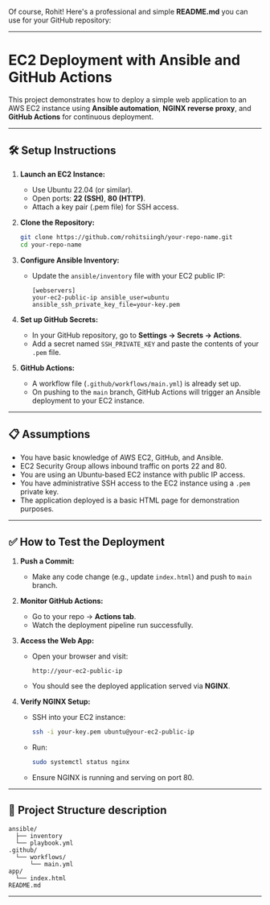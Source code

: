 Of course, Rohit! Here's a professional and simple **README.md** you can use for your GitHub repository:

---

# EC2 Deployment with Ansible and GitHub Actions

This project demonstrates how to deploy a simple web application to an AWS EC2 instance using **Ansible automation**, **NGINX reverse proxy**, and **GitHub Actions** for continuous deployment.

---

## 🛠️ Setup Instructions

1. **Launch an EC2 Instance:**
   - Use Ubuntu 22.04 (or similar).
   - Open ports: **22 (SSH)**, **80 (HTTP)**.
   - Attach a key pair (.pem file) for SSH access.

2. **Clone the Repository:**
   ```bash
   git clone https://github.com/rohitsiingh/your-repo-name.git
   cd your-repo-name
   ```

3. **Configure Ansible Inventory:**
   - Update the `ansible/inventory` file with your EC2 public IP:
     ```
     [webservers]
     your-ec2-public-ip ansible_user=ubuntu ansible_ssh_private_key_file=your-key.pem
     ```

4. **Set up GitHub Secrets:**
   - In your GitHub repository, go to **Settings → Secrets → Actions**.
   - Add a secret named `SSH_PRIVATE_KEY` and paste the contents of your `.pem` file.

5. **GitHub Actions:**
   - A workflow file (`.github/workflows/main.yml`) is already set up.
   - On pushing to the `main` branch, GitHub Actions will trigger an Ansible deployment to your EC2 instance.

---

## 📋 Assumptions

- You have basic knowledge of AWS EC2, GitHub, and Ansible.
- EC2 Security Group allows inbound traffic on ports 22 and 80.
- You are using an Ubuntu-based EC2 instance with public IP access.
- You have administrative SSH access to the EC2 instance using a `.pem` private key.
- The application deployed is a basic HTML page for demonstration purposes.

---

## ✅ How to Test the Deployment

1. **Push a Commit:**
   - Make any code change (e.g., update `index.html`) and push to `main` branch.

2. **Monitor GitHub Actions:**
   - Go to your repo → **Actions tab**.
   - Watch the deployment pipeline run successfully.

3. **Access the Web App:**
   - Open your browser and visit:
     ```
     http://your-ec2-public-ip
     ```
   - You should see the deployed application served via **NGINX**.

4. **Verify NGINX Setup:**
   - SSH into your EC2 instance:
     ```bash
     ssh -i your-key.pem ubuntu@your-ec2-public-ip
     ```
   - Run:
     ```bash
     sudo systemctl status nginx
     ```
   - Ensure NGINX is running and serving on port 80.

---

## 📂 Project Structure description

```
ansible/
  ├── inventory
  └── playbook.yml
.github/
  └── workflows/
      └── main.yml
app/
  └── index.html
README.md
```

---